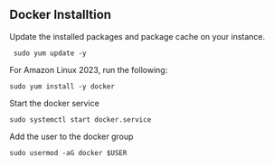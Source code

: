 ## Docker Installtion
Update the installed packages and package cache on your instance.
 
 ```
  sudo yum update -y
 ```
For Amazon Linux 2023, run the following:

```
sudo yum install -y docker
```
Start the docker service
```
sudo systemctl start docker.service
```
Add the user to the docker group
```
sudo usermod -aG docker $USER
```

